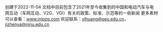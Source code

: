 创建于2022-11-04
文档中目前包含了2021年至今收集到的中国和电动汽车与电网互动（车网互动、V2G、VGI）有关的政策、标准、示范等的一些新闻
更多素材可以查看：www.jnjpzg.com
欢迎联系：xlhuang@seu.edu.cn，jizhenya@njnu.edu.cn
